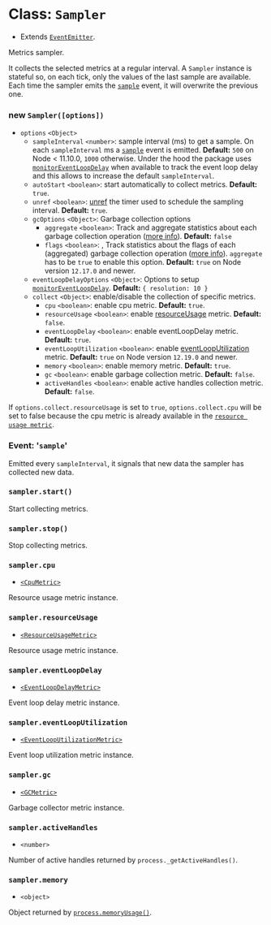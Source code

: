 # Class: `Sampler`

* Extends [`EventEmitter`](https://nodejs.org/dist/latest-v12.x/docs/api/events.html#events_class_eventemitter).

Metrics sampler.

It collects the selected metrics at a regular interval. A `Sampler` instance is stateful so, on each tick,
only the values of the last sample are available. Each time the sampler emits the [`sample`](#event-39sample39) event, it will overwrite the previous one.

### new `Sampler([options])`

* `options` `<Object>`
  * `sampleInterval` `<number>`: sample interval (ms) to get a sample. On each `sampleInterval` ms a [`sample`](#event-39sample39) event is emitted. **Default:** `500` on Node < 11.10.0, `1000` otherwise. Under the hood the package uses [`monitorEventLoopDelay`](https://nodejs.org/docs/latest-v12.x/api/perf_hooks.html#perf_hooks_perf_hooks_monitoreventloopdelay_options) when available to track the event loop delay and this allows to increase the default `sampleInterval`.
  * `autoStart` `<boolean>`: start automatically to collect metrics. **Default:** `true`.
  * `unref` `<boolean>`: [unref](https://nodejs.org/dist/latest-v12.x/docs/api/timers.html#timers_timeout_unref) the timer used to schedule the sampling interval. **Default:** `true`.
  * `gcOptions` `<Object>`: Garbage collection options
    * `aggregate` `<boolean>`: Track and aggregate statistics about each garbage collection operation ([more info](https://nodejs.org/docs/latest-v12.x/api/perf_hooks.html#perf_hooks_performanceentry_kind)). **Default:** `false`
    * `flags` `<boolean>`: , Track statistics about the flags of each (aggregated) garbage collection operation ([more info](https://nodejs.org/docs/latest-v12.x/api/perf_hooks.html#perf_hooks_performanceentry_flags)). `aggregate` has to be `true` to enable this option. **Default:** `true` on Node version `12.17.0` and newer.
  * `eventLoopDelayOptions` `<Object>`: Options to setup [`monitorEventLoopDelay`](https://nodejs.org/docs/latest-v12.x/api/perf_hooks.html#perf_hooks_perf_hooks_monitoreventloopdelay_options). **Default:** `{ resolution: 10 }`
  * `collect` `<Object>`: enable/disable the collection of specific metrics.
    * `cpu` `<boolean>`: enable cpu metric. **Default:** `true`.
    * `resourceUsage` `<boolean>`: enable [resourceUsage](https://nodejs.org/docs/latest-v12.x/api/process.html#process_process_resourceusage) metric. **Default:** `false`.
    * `eventLoopDelay` `<boolean>`: enable eventLoopDelay metric. **Default:** `true`.
    * `eventLoopUtilization` `<boolean>`: enable [eventLoopUtilization](https://nodejs.org/docs/latest-v12.x/api/perf_hooks.html#perf_hooks_performance_eventlooputilization_utilization1_utilization2) metric. **Default:** `true` on Node version `12.19.0` and newer.
    * `memory` `<boolean>`: enable memory metric. **Default:** `true`.
    * `gc` `<boolean>`: enable garbage collection metric. **Default:** `false`.
    * `activeHandles` `<boolean>`: enable active handles collection metric. **Default:** `false`.

If `options.collect.resourceUsage` is set to `true`, `options.collect.cpu` will be set to false because the cpu metric is already available in the [`resource usage metric`](#samplerresourceusage).

### Event: '`sample`'

Emitted every `sampleInterval`, it signals that new data the sampler has collected new data. 

### `sampler.start()`

Start collecting metrics.

### `sampler.stop()`

Stop collecting metrics.

### `sampler.cpu`

* [`<CpuMetric>`](/api/cpu.md#class-cpumetric)

Resource usage metric instance.

### `sampler.resourceUsage`

* [`<ResourceUsageMetric>`](/api/resourceusage.md#class-resourceusagemetric)

Resource usage metric instance.

### `sampler.eventLoopDelay`

* [`<EventLoopDelayMetric>`](/api/eventloopdelay.md#class-eventloopdelaymetric)

Event loop delay metric instance.

### `sampler.eventLoopUtilization`

* [`<EventLoopUtilizationMetric>`](/api/eventlooputilization.md#class-eventlooputilizationmetric)

Event loop utilization metric instance.

### `sampler.gc`

* [`<GCMetric>`](/api/gc.md#class-gcmetric)

Garbage collector metric instance.

### `sampler.activeHandles`

* `<number>`

Number of active handles returned by `process._getActiveHandles()`.

### `sampler.memory`

* `<object>`

Object returned by [`process.memoryUsage()`](https://nodejs.org/dist/latest-v12.x/docs/api/process.html#process_process_memoryusage).
